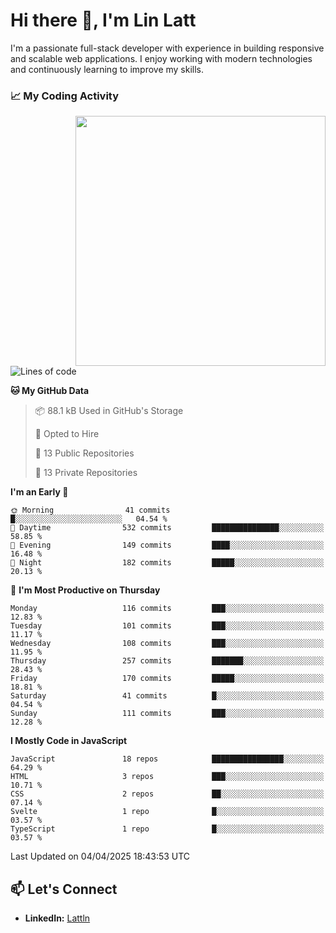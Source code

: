 # Hi there 👋, I'm Lin Latt

I'm a passionate full-stack developer with experience in building responsive and scalable web applications. I enjoy working with modern technologies and continuously learning to improve my skills.

### 📈 My Coding Activity 
<img src="https://github.com/user-attachments/assets/6cec4854-3eec-4600-9120-9be1d3cb2bfe"  width="400px" align="right">

<!--START_SECTION:waka-->
![Lines of code](https://img.shields.io/badge/From%20Hello%20World%20I%27ve%20Written-428.4%20thousand%20lines%20of%20code-blue)

**🐱 My GitHub Data** 

> 📦 88.1 kB Used in GitHub's Storage 
 > 
> 💼 Opted to Hire
 > 
> 📜 13 Public Repositories 
 > 
> 🔑 13 Private Repositories 
 > 
**I'm an Early 🐤** 

```text
🌞 Morning                41 commits          █░░░░░░░░░░░░░░░░░░░░░░░░   04.54 % 
🌆 Daytime                532 commits         ███████████████░░░░░░░░░░   58.85 % 
🌃 Evening                149 commits         ████░░░░░░░░░░░░░░░░░░░░░   16.48 % 
🌙 Night                  182 commits         █████░░░░░░░░░░░░░░░░░░░░   20.13 % 
```
📅 **I'm Most Productive on Thursday** 

```text
Monday                   116 commits         ███░░░░░░░░░░░░░░░░░░░░░░   12.83 % 
Tuesday                  101 commits         ███░░░░░░░░░░░░░░░░░░░░░░   11.17 % 
Wednesday                108 commits         ███░░░░░░░░░░░░░░░░░░░░░░   11.95 % 
Thursday                 257 commits         ███████░░░░░░░░░░░░░░░░░░   28.43 % 
Friday                   170 commits         █████░░░░░░░░░░░░░░░░░░░░   18.81 % 
Saturday                 41 commits          █░░░░░░░░░░░░░░░░░░░░░░░░   04.54 % 
Sunday                   111 commits         ███░░░░░░░░░░░░░░░░░░░░░░   12.28 % 
```


**I Mostly Code in JavaScript** 

```text
JavaScript               18 repos            ████████████████░░░░░░░░░   64.29 % 
HTML                     3 repos             ███░░░░░░░░░░░░░░░░░░░░░░   10.71 % 
CSS                      2 repos             ██░░░░░░░░░░░░░░░░░░░░░░░   07.14 % 
Svelte                   1 repo              █░░░░░░░░░░░░░░░░░░░░░░░░   03.57 % 
TypeScript               1 repo              █░░░░░░░░░░░░░░░░░░░░░░░░   03.57 % 
```




 Last Updated on 04/04/2025 18:43:53 UTC
<!--END_SECTION:waka-->

## 📫 Let's Connect

- **LinkedIn:** [Lattln](https://linkedin.com/in/lin-latt)
<!-- - **Portfolio:** [Your Portfolio](https://yourportfolio.com) -->

